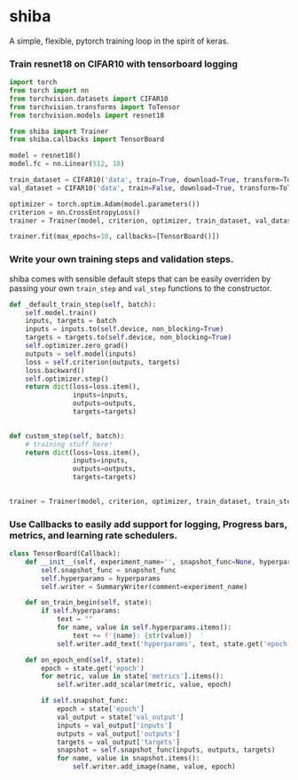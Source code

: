 # shiba
A simple, flexible, pytorch training loop in the spirit of keras.

### Train resnet18 on CIFAR10 with tensorboard logging
```python
import torch
from torch import nn
from torchvision.datasets import CIFAR10
from torchvision.transforms import ToTensor
from torchvision.models import resnet18

from shiba import Trainer
from shiba.callbacks import TensorBoard

model = resnet18()
model.fc = nn.Linear(512, 10)

train_dataset = CIFAR10('data', train=True, download=True, transform=ToTensor())
val_dataset = CIFAR10('data', train=False, download=True, transform=ToTensor())

optimizer = torch.optim.Adam(model.parameters())
criterion = nn.CrossEntropyLoss()
trainer = Trainer(model, criterion, optimizer, train_dataset, val_dataset)

trainer.fit(max_epochs=10, callbacks=[TensorBoard()])
```

### Write your own training steps and validation steps.
shiba comes with sensible default steps that can be easily overriden by passing your own
 `train_step` and `val_step` functions to the constructor. 
```python
def _default_train_step(self, batch):
    self.model.train()
    inputs, targets = batch
    inputs = inputs.to(self.device, non_blocking=True)
    targets = targets.to(self.device, non_blocking=True)
    self.optimizer.zero_grad()
    outputs = self.model(inputs)
    loss = self.criterion(outputs, targets)
    loss.backward()
    self.optimizer.step()
    return dict(loss=loss.item(),
                inputs=inputs,
                outputs=outputs,
                targets=targets)
                

def custom_step(self, batch):
    # training stuff here!
    return dict(loss=loss.item(),
                inputs=inputs,
                outputs=outputs,
                targets=targets)
                

trainer = Trainer(model, criterion, optimizer, train_dataset, train_step=custom_step)
```

### Use Callbacks to easily add support for logging, Progress bars, metrics, and learning rate schedulers.
```python
class TensorBoard(Callback):
    def __init__(self, experiment_name='', snapshot_func=None, hyperparams=None):
        self.snapshot_func = snapshot_func
        self.hyperparams = hyperparams
        self.writer = SummaryWriter(comment=experiment_name)

    def on_train_begin(self, state):
        if self.hyperparams:
            text = ""
            for name, value in self.hyperparams.items():
                text += f'{name}: {str(value)}  '
            self.writer.add_text('hyperparams', text, state.get('epoch'))

    def on_epoch_end(self, state):
        epoch = state.get('epoch')
        for metric, value in state['metrics'].items():
            self.writer.add_scalar(metric, value, epoch)

        if self.snapshot_func:
            epoch = state['epoch']
            val_output = state['val_output']
            inputs = val_output['inputs']
            outputs = val_output['outputs']
            targets = val_output['targets']
            snapshot = self.snapshot_func(inputs, outputs, targets)
            for name, value in snapshot.items():
                self.writer.add_image(name, value, epoch)
 ```